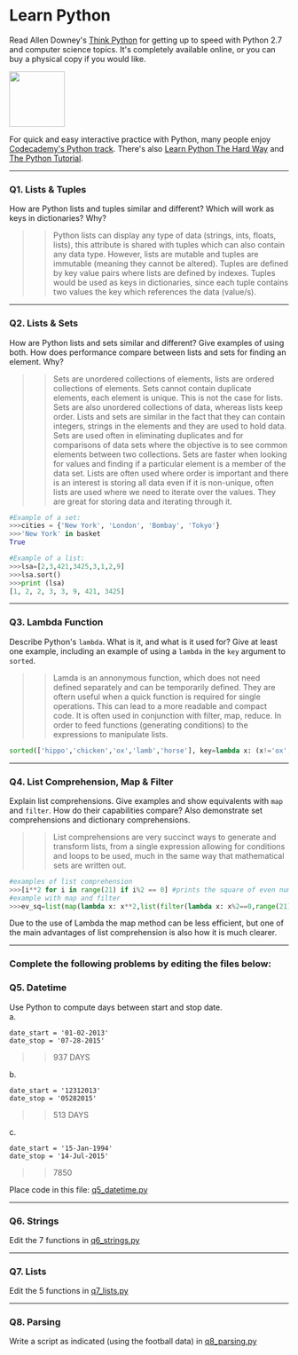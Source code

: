 # Learn Python

Read Allen Downey's [Think Python](http://www.greenteapress.com/thinkpython/) for getting up to speed with Python 2.7 and computer science topics. It's completely available online, or you can buy a physical copy if you would like.

<a href="http://www.greenteapress.com/thinkpython/"><img src="img/think_python.png" style="width: 100px;" target="_blank"></a>

For quick and easy interactive practice with Python, many people enjoy [Codecademy's Python track](http://www.codecademy.com/en/tracks/python). There's also [Learn Python The Hard Way](http://learnpythonthehardway.org/book/) and [The Python Tutorial](https://docs.python.org/2/tutorial/).

---

### Q1. Lists &amp; Tuples

How are Python lists and tuples similar and different? Which will work as keys in dictionaries? Why?

>> Python lists can display any type of data (strings, ints, floats, lists), this attribute is shared with tuples which can also contain any data type.  However, lists are mutable and tuples are immutable (meaning they cannot be altered).  Tuples are defined by key value pairs where lists are defined by indexes. 
Tuples would be used as keys in dictionaries, since each tuple contains two values the key which references the data (value/s).


---

### Q2. Lists &amp; Sets

How are Python lists and sets similar and different? Give examples of using both. How does performance compare between lists and sets for finding an element. Why?

>> Sets are unordered collections of elements, lists are ordered collections of elements.  Sets cannot contain duplicate elements, each element is unique.  This is not the case for lists.  Sets are also unordered collections of data, whereas lists keep order.  Lists and sets are similar in the fact that they can contain integers, strings in the elements and they are used to hold data.  
Sets are used often in eliminating duplicates and for comparisons of data sets where the objective is to see common elements between two collections.  Sets are faster when looking for values and finding if a particular element is a member of the data set.
Lists are often used where order is important and there is an interest is storing all data even if it is non-unique, often lists are used where we need to iterate over the values.  They are great for storing data and iterating through it.

```python
#Example of a set:
>>>cities = {'New York', 'London', 'Bombay', 'Tokyo'}
>>>'New York' in basket
True

#Example of a list:
>>>lsa=[2,3,421,3425,3,1,2,9]
>>>lsa.sort()
>>>print (lsa)
[1, 2, 2, 3, 3, 9, 421, 3425]
```
---

### Q3. Lambda Function

Describe Python's `lambda`. What is it, and what is it used for? Give at least one example, including an example of using a `lambda` in the `key` argument to `sorted`.

>> Lamda is an annonymous function, which does not need defined separately and can be temporarily defined.  They are oftern useful when a quick function is required for single operations.  This can lead to a more readable and compact code.  It is often used in conjunction with filter, map, reduce.  In order to feed functions (generating conditions) to the expressions to manipulate lists.

```python
sorted(['hippo','chicken','ox','lamb','horse'], key=lambda x: (x!='ox',x))
```

---

### Q4. List Comprehension, Map &amp; Filter

Explain list comprehensions. Give examples and show equivalents with `map` and `filter`. How do their capabilities compare? Also demonstrate set comprehensions and dictionary comprehensions.

>> List comprehensions are very succinct ways to generate and transform lists, from a single expression allowing for conditions and loops to be used, much in the same way that mathematical sets are written out.

```python
#examples of list comprehension
>>>[i**2 for i in range(21) if i%2 == 0] #prints the square of even numbers
#example with map and filter
>>>ev_sq=list(map(lambda x: x**2,list(filter(lambda x: x%2==0,range(21)))))
```

Due to the use of Lambda the map method can be less efficient, but one of the main advantages of list comprehension is also how it is much clearer.



---

### Complete the following problems by editing the files below:

### Q5. Datetime
Use Python to compute days between start and stop date.   
a.  

```
date_start = '01-02-2013'    
date_stop = '07-28-2015'
```

>> 937 DAYS

b.  
```
date_start = '12312013'  
date_stop = '05282015'  
```

>> 513 DAYS

c.  
```
date_start = '15-Jan-1994'      
date_stop = '14-Jul-2015'  
```

>> 7850

Place code in this file: [q5_datetime.py](python/q5_datetime.py)

---

### Q6. Strings
Edit the 7 functions in [q6_strings.py](python/q6_strings.py)

---

### Q7. Lists
Edit the 5 functions in [q7_lists.py](python/q7_lists.py)

---

### Q8. Parsing
Write a script as indicated (using the football data) in [q8_parsing.py](python/q8_parsing.py)





